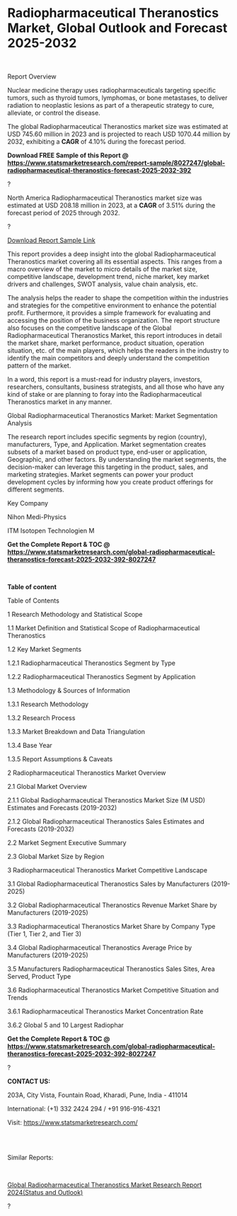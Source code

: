 <h1>Radiopharmaceutical Theranostics Market, Global Outlook and Forecast 2025-2032</h1><br/><p>Report Overview</p>
 
 
 
 <p>Nuclear medicine therapy uses radiopharmaceuticals targeting specific tumors, such as thyroid tumors, lymphomas, or bone metastases, to deliver radiation to neoplastic lesions as part of a therapeutic strategy to cure, alleviate, or control the disease.</p>
 
 
 
 <p>The global Radiopharmaceutical Theranostics market size was estimated at USD 745.60 million in 2023 and is projected to reach USD 1070.44 million by 2032, exhibiting a <strong>CAGR</strong> of 4.10% during the forecast period.</p>
 
 
 
 <div><b>Download FREE Sample of this Report @ <a href="https://www.statsmarketresearch.com/download-free-sample/8027247/global-radiopharmaceutical-theranostics-forecast-2025-2032-392">https://www.statsmarketresearch.com/report-sample/8027247/global-radiopharmaceutical-theranostics-forecast-2025-2032-392</a></b></div>
 
 
 
 <p>? </p>
 
 
 
 <p>North America Radiopharmaceutical Theranostics market size was estimated at USD 208.18 million in 2023, at a <strong>CAGR</strong> of 3.51% during the forecast period of 2025 through 2032.</p>
 
 
 
 <p>? </p>
 
 
 
 <p><a href="https://www.statsmarketresearch.com/download-free-sample/8027247/global-radiopharmaceutical-theranostics-forecast-2025-2032-392">Download Report Sample Link</a></p>
 
 
 
 <p>This report provides a deep insight into the global Radiopharmaceutical Theranostics market covering all its essential aspects. This ranges from a macro overview of the market to micro details of the market size, competitive landscape, development trend, niche market, key market drivers and challenges, SWOT analysis, value chain analysis, etc.</p>
 
 
 
 <p>The analysis helps the reader to shape the competition within the industries and strategies for the competitive environment to enhance the potential profit. Furthermore, it provides a simple framework for evaluating and accessing the position of the business organization. The report structure also focuses on the competitive landscape of the Global Radiopharmaceutical Theranostics Market, this report introduces in detail the market share, market performance, product situation, operation situation, etc. of the main players, which helps the readers in the industry to identify the main competitors and deeply understand the competition pattern of the market.</p>
 
 
 
 <p>In a word, this report is a must-read for industry players, investors, researchers, consultants, business strategists, and all those who have any kind of stake or are planning to foray into the Radiopharmaceutical Theranostics market in any manner.</p>
 
 
 
 <p>Global Radiopharmaceutical Theranostics Market: Market Segmentation Analysis</p>
 
 
 
 <p>The research report includes specific segments by region (country), manufacturers, Type, and Application. Market segmentation creates subsets of a market based on product type, end-user or application, Geographic, and other factors. By understanding the market segments, the decision-maker can leverage this targeting in the product, sales, and marketing strategies. Market segments can power your product development cycles by informing how you create product offerings for different segments.</p>
 
 
 
 <p>Key Company</p>
 
 
 
 <p>Nihon Medi-Physics</p>
 
 
 
 <p>ITM Isotopen Technologien M</p>
 
 
 
 <div><b>Get the Complete Report & TOC @ <a href="https://www.statsmarketresearch.com/global-radiopharmaceutical-theranostics-forecast-2025-2032-392-8027247">https://www.statsmarketresearch.com/global-radiopharmaceutical-theranostics-forecast-2025-2032-392-8027247</a></b></div>
 
 
 
 <p><br />
 
 <b>Table of content</b></p>
 
 
 
 <p>Table of Contents<br />
 
 1 Research Methodology and Statistical Scope<br />
 
 1.1 Market Definition and Statistical Scope of Radiopharmaceutical Theranostics<br />
 
 1.2 Key Market Segments<br />
 
 1.2.1 Radiopharmaceutical Theranostics Segment by Type<br />
 
 1.2.2 Radiopharmaceutical Theranostics Segment by Application<br />
 
 1.3 Methodology & Sources of Information<br />
 
 1.3.1 Research Methodology<br />
 
 1.3.2 Research Process<br />
 
 1.3.3 Market Breakdown and Data Triangulation<br />
 
 1.3.4 Base Year<br />
 
 1.3.5 Report Assumptions & Caveats<br />
 
 2 Radiopharmaceutical Theranostics Market Overview<br />
 
 2.1 Global Market Overview<br />
 
 2.1.1 Global Radiopharmaceutical Theranostics Market Size (M USD) Estimates and Forecasts (2019-2032)<br />
 
 2.1.2 Global Radiopharmaceutical Theranostics Sales Estimates and Forecasts (2019-2032)<br />
 
 2.2 Market Segment Executive Summary<br />
 
 2.3 Global Market Size by Region<br />
 
 3 Radiopharmaceutical Theranostics Market Competitive Landscape<br />
 
 3.1 Global Radiopharmaceutical Theranostics Sales by Manufacturers (2019-2025)<br />
 
 3.2 Global Radiopharmaceutical Theranostics Revenue Market Share by Manufacturers (2019-2025)<br />
 
 3.3 Radiopharmaceutical Theranostics Market Share by Company Type (Tier 1, Tier 2, and Tier 3)<br />
 
 3.4 Global Radiopharmaceutical Theranostics Average Price by Manufacturers (2019-2025)<br />
 
 3.5 Manufacturers Radiopharmaceutical Theranostics Sales Sites, Area Served, Product Type<br />
 
 3.6 Radiopharmaceutical Theranostics Market Competitive Situation and Trends<br />
 
 3.6.1 Radiopharmaceutical Theranostics Market Concentration Rate<br />
 
 3.6.2 Global 5 and 10 Largest Radiophar</p>
 
 
 
 <div><b>Get the Complete Report & TOC @ <a href="https://www.statsmarketresearch.com/global-radiopharmaceutical-theranostics-forecast-2025-2032-392-8027247">https://www.statsmarketresearch.com/global-radiopharmaceutical-theranostics-forecast-2025-2032-392-8027247</a></b></div>
 
 
 
 <p>? </p>
 
 
 
 <p><b>CONTACT US:</b><br />
 
 203A, City Vista, Fountain Road, Kharadi, Pune, India - 411014<br />
 
 International: (+1) 332 2424 294 / +91 916-916-4321<br />
 
 Visit: <a href="https://www.statsmarketresearch.com/">https://www.statsmarketresearch.com/</a><br />
 
 <br />
 
 <br />
 
 Similar Reports:<br />
 
 <br />
 
 <a href="https://www.statsmarketresearch.com/global-radiopharmaceutical-theranostics-2024-636-7890748">Global Radiopharmaceutical Theranostics Market Research Report 2024(Status and Outlook)</a><br />
 
 ? </p>